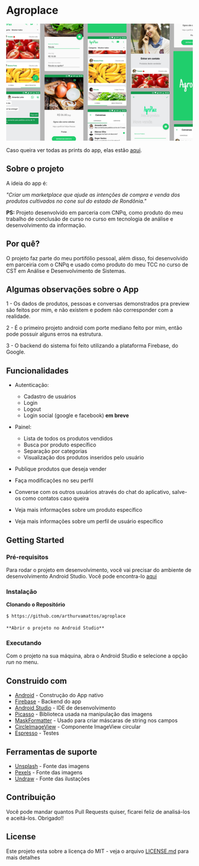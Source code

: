 # Agroplace

![Preview-Screens](https://github.com/arthurvamattos/agroplace/blob/master/images/preview.png)

Caso queira ver todas as prints do app, elas estão [aqui](https://github.com/arthurvamattos/agroplace/tree/master/images).

## Sobre o projeto

A ideia do app é:

_"Criar um marketplace que ajude as intenções de compra e venda dos produtos cultivados no cone sul do estado de Rondônia."_

**PS:** Projeto desenvolvido em parceria com CNPq, como produto do meu trabalho de conclusão de curso no curso em tecnologia de análise e desenvolvimento da informação.

## Por quê?

O projeto faz parte do meu portifólio pessoal, além disso, foi desenvolvido em parceiria com o CNPq e usado como produto do meu TCC no curso de CST em Análise e Desenvolvimento de Sistemas.

## Algumas observações sobre o App

1 - Os dados de produtos, pessoas e conversas demonstrados pra preview são feitos por mim, e não existem e podem não corresponder com a realidade.

2 - É o primeiro projeto android com porte mediano feito por mim, então pode possuir alguns erros na estrutura.

3 - O backend do sistema foi feito utilizando a plataforma Firebase, do Google.

## Funcionalidades

- Autenticação:
  - Cadastro de usuários
  - Login
  - Logout
  - Login social (google e facebook) **em breve**
  
- Painel:
  - Lista de todos os produtos vendidos
  - Busca por produto específico
  - Separação por categorias
  - Visualização dos produtos inseridos pelo usuário  

- Publique produtos que deseja vender

- Faça modificações no seu perfil

- Converse com os outros usuários através do chat do aplicativo, salve-os como contatos caso queira

- Veja mais informações sobre um produto específico

- Veja mais informações sobre um perfil de usuário específico

## Getting Started

### Pré-requisitos

Para rodar o projeto em desenvolvimento, você vai precisar do ambiente de desenvolvimento Android Studio. Você pode encontra-lo [aqui](https://developer.android.com/studio/?hl=pt-br)

### Instalação

**Clonando o Repositório**

```
$ https://github.com/arthurvamattos/agroplace

**Abrir o projeto no Android Studio**
```

### Executando

Com o projeto na sua máquina, abra o Android Studio e selecione a opção *run* no menu.

## Construido com

- [Android](https://developer.android.com/) - Construção do App nativo
- [Firebase](https://firebase.google.com/) - Backend do app
- [Android Studio](https://developer.android.com/studio) - IDE de desenvolvimento
- [Picasso](https://square.github.io/picasso/) - Biblioteca usada na manipulação das imagens
- [MaskFormatter](https://github.com/rtoshiro/MaskFormatter) - Usado para criar máscaras de string nos campos
- [CircleImageView](https://github.com/hdodenhof/CircleImageView) - Componente ImageView circular
- [Espresso](https://developer.android.com/training/testing/espresso) - Testes

## Ferramentas de suporte

- [Unsplash](https://unsplash.com) - Fonte das imagens
- [Pexels](https://pexels.com) - Fonte das imagens
- [Undraw](https://undraw.co) - Fonte das ilustações

## Contribuição

Você pode mandar quantos Pull Requests quiser, ficarei feliz de analisá-los e aceitá-los. 
Obrigado!!

## License

Este projeto esta sobre a licença do MIT - veja o arquivo [LICENSE.md](https://github.com/arthurvamattos/agroplace/blob/master/LICENSE) para mais detalhes
